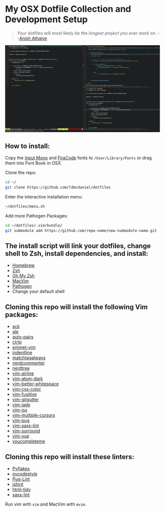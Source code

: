 # My OSX Dotfile Collection and Development Setup

>Your dotfiles will most likely be the *longest project you ever work on*. 
--[Anish Athalye](http://www.anishathalye.com/2014/08/03/managing-your-dotfiles/)

![Screenshot](https://raw.githubusercontent.com/ldmcdaniel/dotfiles/master/images/screenshot.png)

## How to install:
Copy the [Input Mono](http://input.fontbureau.com/download/) and [FiraCode](https://github.com/tonsky/FiraCode/releases/download/1.204/FiraCode_1.204.zip) fonts to `/User/Library/Fonts` or drag them into Font Book in OSX.

Clone the repo:
```bash
cd ~/
git clone https://github.com/ldmcdaniel/dotfiles
```

Enter the interactive installation menu:
```bash
~/dotfiles/menu.sh
```

Add more Pathogen Packages:
```bash
cd ~/dotfiles/.vim/bundle/
git submodule add https://github.com/repo-name/new-submodule-name.git
```


## The install script will link your dotfiles, change shell to Zsh, install dependencies, and install: 
  * [Homebrew](https://brew.sh/)
  * [Zsh](https://github.com/robbyrussell/oh-my-zsh/wiki/Installing-ZSH)
  * [Oh My Zsh](https://github.com/robbyrussell/oh-my-zsh)
  * [MacVim](https://github.com/macvim-dev/macvim)
  * [Pathogen](https://github.com/tpope/vim-pathogen)
  * Change your default shell

## Cloning this repo will install the following Vim packages:
  * [ack](https://github.com/mileszs/ack.vim)
  * [ale](https://github.com/w0rp/ale)
  * [auto-pairs](https://github.com/jiangmiao/auto-pairs)
  * [ctrlp](https://github.com/kien/ctrlp.vim)
  * [emmet-vim](https://github.com/mattn/emmet-vim)
  * [indentline](https://github.com/yggdroot/indentline)
  * [matchtagalways](https://github.com/valloric/matchtagalways)
  * [nerdcommenter](https://github.com/scrooloose/nerdcommenter)
  * [nerdtree](https://github.com/scrooloose/nerdtree)
  * [vim-airline](https://github.com/bling/vim-airline)
  * [vim-atom-dark](https://github.com/ap/vim-css-colo://github.com/gosukiwi/vim-atom-dark)
  * [vim-better-whitespace](https://github.com/ntpeters/vim-better-whitespace)
  * [vim-css-color](https://github.com/ap/vim-css-color)
  * [vim-fugitive](https://github.com/tpope/vim-fugitive)
  * [vim-gitgutter](https://github.com/airblade/vim-gitgutter)
  * [vim-jade](https://github.com/digitaltoad/vim-jade)
  * [vim-jsx](https://github.com/mxw/vim-jsx)
  * [vim-multiple-cursors](https://github.com/terryma/vim-multiple-cursors)
  * [vim-pug](https://github.com/digitaltoad/vim-pug)
  * [vim-sass-lint](https://github.com/gcorne/vim-sass-lint)
  * [vim-surround](https://github.com/tpope/vim-surround)
  * [vim-vue](https://github.com/posva/vim-vue)
  * [youcompleteme](https://github.com/valloric/youcompleteme)

## Cloning this repo will install these linters:
  * [Pyflakes](https://pypi.python.org/pypi/pyflakes)
  * [pycodestyle](https://github.com/PyCQA/pycodestyle)
  * [Pug-Lint](https://github.com/pugjs/pug-lint)
  * [jshint](http://jshint.com/install/)
  * [html-tidy](http://www.html-tidy.org/)
  * [sass-lint](https://github.com/sasstools/sass-lint#ide-integration)

Run vim with `vim` and MacVim with `mvim`.
